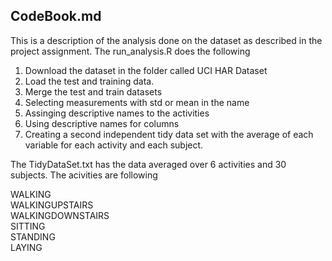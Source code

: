 

## CodeBook.md

This is a description of the analysis done on the dataset as described in the project assignment. The run_analysis.R does the following 

1. Download the dataset in the folder called UCI HAR Dataset
2. Load the test and training data.
3. Merge the test and train datasets
4. Selecting measurements with std or mean in the name
5. Assinging descriptive names to the activities
6. Using descriptive names for columns 
7. Creating a second independent tidy data set with the average 
of each variable for each activity and each subject.

The TidyDataSet.txt has the data averaged over 6 activities and 30 subjects. The acivities are following 

WALKING\
WALKINGUPSTAIRS\
WALKINGDOWNSTAIRS\
SITTING\
STANDING\
LAYING


